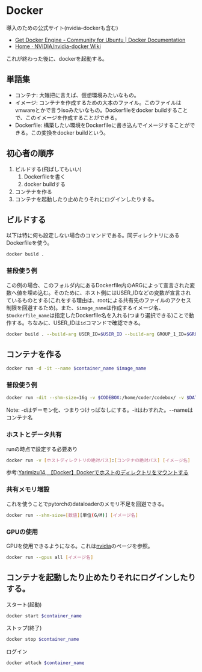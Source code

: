 # Docker

導入のための公式サイト(nvidia-dockerも含む)
- [Get Docker Engine - Community for Ubuntu | Docker Documentation](https://docs.docker.com/install/linux/docker-ce/ubuntu/#install-using-the-repository)
- [Home · NVIDIA/nvidia-docker Wiki](https://github.com/NVIDIA/nvidia-docker/wiki)

これが終わった後に、dockerを起動する。

## 単語集
- コンテナ: 大雑把に言えば、仮想環境みたいなもの。
- イメージ: コンテナを作成するための大本のファイル。このファイルはvmwareとかで言うisoみたいなもの。Dockerfileをdocker buildすることで、このイメージを作成することができる。
- Dockerfile: 構築したい環境をDockerfileに書き込んでイメージすることができる。この変換をdocker buildという。

## 初心者の順序
1. ビルドする(飛ばしてもいい)
   1. Dockerfileを書く
   2. docker buildする
2. コンテナを作る
3. コンテナを起動したり止めたりそれにログインしたりする。

## ビルドする
以下は特に何も設定しない場合のコマンドである。同ディレクトリにあるDockerfileを使う。
```sh
docker build . 
```
### 普段使う例
この例の場合、このフォルダ内にあるDockerfile内のARGによって宣言された変数へ値を埋め込む。そのために、ホスト側にはUSER_IDなどの変数が宣言されているものとする(これをする理由は、rootによる共有先のファイルのアクセス制限を回避するため)。また、`$image_name`は作成するイメージ名、`$Dockerfile_name`は指定したDockerfile名を入れる(つまり選択できる)ことで動作する。ちなみに、USER_IDは`id`コマンドで確認できる。
```sh
docker build . --build-arg USER_ID=$USER_ID --build-arg GROUP_1_ID=$GROUP_1_ID --shm-size=16g -t=$image_name -f=$Dockerfile_name
```

## コンテナを作る
```sh
docker run -d -it --name $container_name $image_name
```
### 普段使う例
```sh
docker run -dit --shm-size=16g -v $CODEBOX:/home/coder/codebox/ -v $DATABOX:/home/coder/databox/ --gpus all --name coder2 coder-10.2
```

Note: -dはデーモン化、つまりつけっぱなしにする。-itはわすれた。--nameはコンテナ名

### ホストとデータ共有
runの時点で設定する必要あり
```sh
docker run -v [ホストディレクトリの絶対パス]:[コンテナの絶対パス] [イメージ名]
```
参考:[Yarimizu14, 【Docker】Dockerでホストのディレクトリをマウントする](https://qiita.com/Yarimizu14/items/52f4859027165a805630)

### 共有メモリ増設
これを使うことでpytorchのdataloaderのメモリ不足を回避できる。
```sh
docker run --shm-size=[数値][単位(G/M)] [イメージ名]
```

### GPUの使用
GPUを使用できるようになる。これは[nvidia](https://github.com/NVIDIA/nvidia-docker/wiki/Installation-(Native-GPU-Support)#usage)のページを参照。
```sh
docker run --gpus all [イメージ名]
```

## コンテナを起動したり止めたりそれにログインしたりする。
スタート(起動)
```sh
docker start $container_name
```

ストップ(終了)
```sh
docker stop $container_name
```

ログイン
```sh
docker attach $container_name
```
